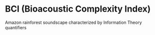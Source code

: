 # BCI (Bioacoustic Complexity Index)
Amazon rainforest soundscape characterized by Information Theory  quantifiers
